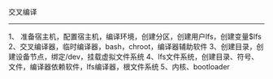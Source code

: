 交叉编译

---

1、 准备宿主机，配置宿主机，编译环境，创建分区，创建用户lfs，创建变量$lfs
2、交叉编译器，临时编译器，bash，chroot，编译器辅助软件
3、创建目录，创建设备节点，绑定/dev，挂载虚拟文件系统
4、lfs文件系统，创建目录、符号、文件，编译器依赖软件，lfs编译器，根文件系统
5、内核、bootloader


